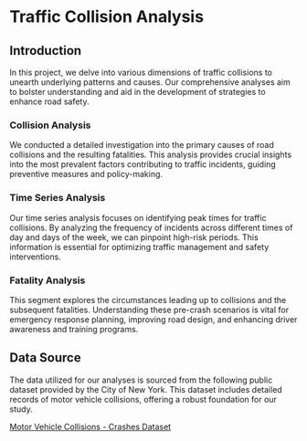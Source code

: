 # Traffic Collision Analysis

## Introduction
In this project, we delve into various dimensions of traffic collisions to unearth underlying patterns and causes. Our comprehensive analyses aim to bolster understanding and aid in the development of strategies to enhance road safety.

### Collision Analysis
We conducted a detailed investigation into the primary causes of road collisions and the resulting fatalities. This analysis provides crucial insights into the most prevalent factors contributing to traffic incidents, guiding preventive measures and policy-making.

### Time Series Analysis
Our time series analysis focuses on identifying peak times for traffic collisions. By analyzing the frequency of incidents across different times of day and days of the week, we can pinpoint high-risk periods. This information is essential for optimizing traffic management and safety interventions.

### Fatality Analysis
This segment explores the circumstances leading up to collisions and the subsequent fatalities. Understanding these pre-crash scenarios is vital for emergency response planning, improving road design, and enhancing driver awareness and training programs.

## Data Source
The data utilized for our analyses is sourced from the following public dataset provided by the City of New York. This dataset includes detailed records of motor vehicle collisions, offering a robust foundation for our study.

[Motor Vehicle Collisions - Crashes Dataset](https://data.cityofnewyork.us/Public-Safety/Motor-Vehicle-Collisions-Crashes/h9gi-nx95)

